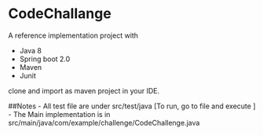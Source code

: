 # CodeChallange

A reference implementation project with 

- Java 8
- Spring boot 2.0
- Maven
- Junit

clone and import as maven project in your IDE.


##Notes
	- All test file are under src/test/java [To run, go to file and execute ]
	- The Main implementation is in src/main/java/com/example/challenge/CodeChallenge.java
